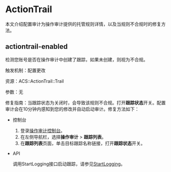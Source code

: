 # ActionTrail

本文介绍配置审计为操作审计提供的托管规则详情，以及当规则不合规时的修复方法。

## actiontrail-enabled

检测您账号是否在操作审计中创建了跟踪，如果未创建，则视为不合规。

触发机制：配置更改

资源：ACS::ActionTrail::Trail

参数：无

修复指南：当跟踪状态为关闭时，会导致该规则不合规。打开**跟踪状态**开关。配置审计会在10分钟内感知到您的修改并自动启动审计。修复方法如下：

-   控制台
    1.  登录[操作审计控制台](https://actiontrail.console.aliyun.com)。
    2.  在左侧导航栏，选择**操作审计** \> **跟踪列表**。
    3.  在**跟踪列表**页面，单击目标跟踪名称链接，打开**跟踪状态**开关。
-   API

    调用StartLogging接口启动跟踪，请参见[StartLogging](/cn.zh-CN/API参考/跟踪相关接口/StartLogging.md)。



